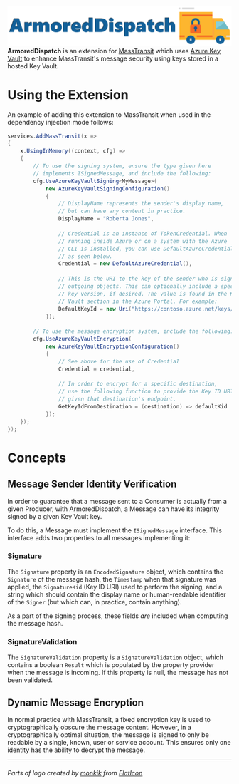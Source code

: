 ![ArmoredDispatch Logo](docs/logo_transparent.png)
**ArmoredDispatch** is an extension for [MassTransit](https://www.masstransit.com) which uses [Azure Key Vault](https://azure.microsoft.com/en-us/services/key-vault/) to enhance MassTransit's message security using keys stored in a hosted Key Vault.

# Using the Extension
An example of adding this extension to MassTransit when used in the dependency injection mode follows:
```csharp
services.AddMassTransit(x =>
{
    x.UsingInMemory((context, cfg) =>
    {
        // To use the signing system, ensure the type given here
        // implements ISignedMessage, and include the following:
        cfg.UseAzureKeyVaultSigning<MyMessage>(
            new AzureKeyVaultSigningConfiguration()
            {
                // DisplayName represents the sender's display name,
                // but can have any content in practice.
                DisplayName = "Roberta Jones",

                // Credential is an instance of TokenCredential. When
                // running inside Azure or on a system with the Azure
                // CLI is installed, you can use DefaultAzureCredential
                // as seen below.
                Credential = new DefaultAzureCredential(),

                // This is the URI to the key of the sender who is signing
                // outgoing objects. This can optionally include a specific
                // key version, if desired. The value is found in the Key
                // Vault section in the Azure Portal. For example:
                DefaultKeyId = new Uri("https://contoso.azure.net/keys/mySigningKey")
            });

        // To use the message encryption system, include the following:
        cfg.UseAzureKeyVaultEncryption(
            new AzureKeyVaultEncryptionConfiguration()
            {
                // See above for the use of Credential
                Credential = credential,

                // In order to encrypt for a specific destination,
                // use the following function to provide the Key ID URI
                // given that destination's endpoint.
                GetKeyIdFromDestination = (destination) => defaultKid
            });
    });
});
```

# Concepts
## Message Sender Identity Verification
In order to guarantee that a message sent to a Consumer is actually from a given Producer, with ArmoredDispatch, a Message can have its integrity signed by a given Key Vault key.

To do this, a Message must implement the `ISignedMessage` interface. This interface adds two properties to all messages implementing it:

### Signature
The `Signature` property is an `EncodedSignature` object, which contains the `Signature` of the message hash, the `Timestamp` when that signature was applied, the `SignatureKid` (Key ID URI) used to perform the signing, and a string which should contain the display name or human-readable identifier of the `Signer` (but which can, in practice, contain anything).

As a part of the signing process, these fields *are* included when computing the message hash.

### SignatureValidation
The `SignatureValidation` property is a `SignatureValidation` object, which contains a boolean `Result` which is populated by the property provider when the message is incoming. If this property is null, the message has not been validated.

## Dynamic Message Encryption
In normal practice with MassTransit, a fixed encryption key is used to cryptographically obscure the message content. However, in a cryptographically optimal situation, the message is signed to only be readable by a single, known, user or service account. This ensures only one identity has the ability to decrypt the message.

---
###### Parts of logo created by [monkik](https://www.flaticon.com/authors/monkik) from [FlatIcon](https://www.flaticon.com/)